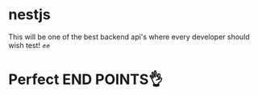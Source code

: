 # nestjs
This will be one of the best backend api's where every developer should wish test! ✊✊
# Perfect END POINTS👌
